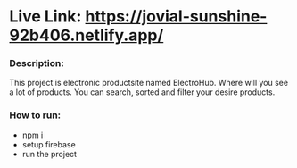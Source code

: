 # Live Link: https://jovial-sunshine-92b406.netlify.app/

### Description: 
This project is electronic productsite named ElectroHub. Where will you see a lot of products. You can search, sorted and filter your desire products.

### How to run: 

  * npm i
  * setup firebase
  * run the project


 
 
